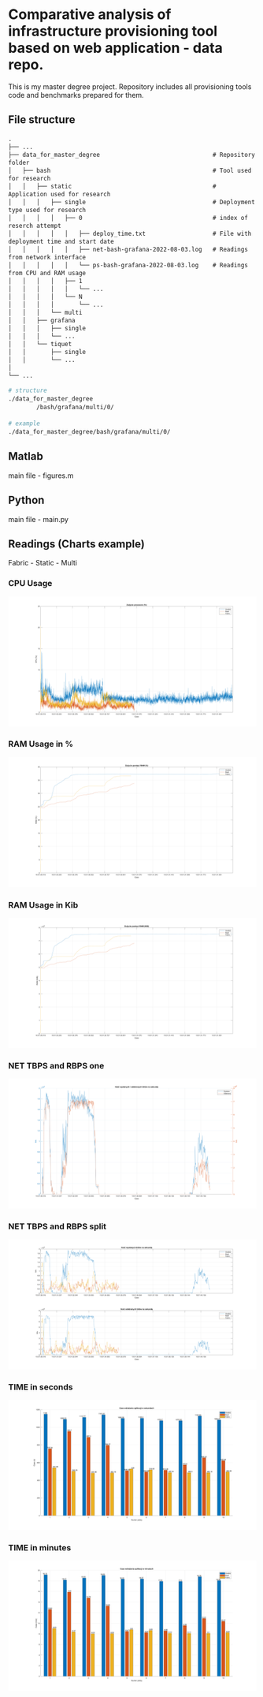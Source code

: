 # Comparative analysis of infrastructure provisioning tool based on web application - data repo.

This is my master degree project. 
Repository includes all provisioning tools code and benchmarks prepared for them.
  
## File structure 

```
.
├── ...
├── data_for_master_degree                                # Repository folder
│   ├── bash                                              # Tool used for research
│   │   ├── static                                        # Application used for research
│   │   │   ├── single                                    # Deployment type used for research
│   │   │   │   ├── 0                                     # index of reserch attempt
│   │   │   │   │   ├── deploy_time.txt                   # File with deployment time and start date
│   │   │   │   │   ├── net-bash-grafana-2022-08-03.log   # Readings from network interface
│   │   │   │   │   └── ps-bash-grafana-2022-08-03.log    # Readings from CPU and RAM usage
│   │   │   │   ├── 1
│   │   │   │   │   └── ...
│   │   │   │   └── N
│   │   │   │       └── ...
│   │   │   └── multi
│   │   ├── grafana         
│   │   │   ├── single
│   │   │   └── ...
│   │   └── tiquet
│   │       ├── single
│   │       └── ...
│
└── ...
```

```bash
# structure
./data_for_master_degree
        /bash/grafana/multi/0/

# example
./data_for_master_degree/bash/grafana/multi/0/
```


## Matlab
main file - figures.m

## Python
main file - main.py

## Readings (Charts example)
Fabric - Static - Multi
 
### CPU Usage
![plot](./images/static/multi/cpu_usage.png)

### RAM Usage in %
![plot](./images/static/multi/ram_usage_p.png)

### RAM Usage in Kib
![plot](./images/static/multi/ram_usage_kib.png)

### NET TBPS and RBPS one
![plot](./images/static/multi/trbps.png)

### NET TBPS and RBPS split
![plot](./images/static/multi/copmpare_rbps_tbps.png)

### TIME in seconds
![plot](./images/static/multi/time_sec.png)

### TIME in minutes
![plot](./images/static/multi/time_min.png)